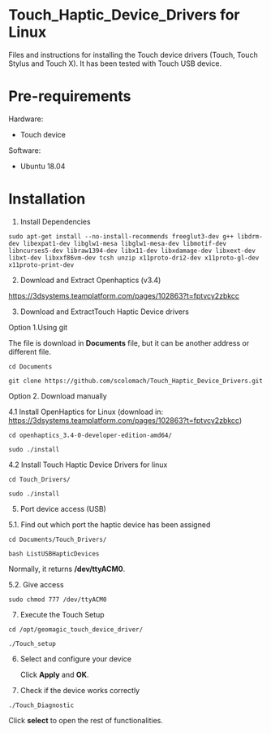 # Touch_Haptic_Device_Drivers for Linux
Files and instructions for installing the Touch device drivers (Touch, Touch Stylus and Touch X). It has been tested with Touch USB device.


# Pre-requirements
Hardware:
- Touch device 

Software:
- Ubuntu 18.04

# Installation
  1. Install Dependencies
  
 ```
 sudo apt-get install --no-install-recommends freeglut3-dev g++ libdrm-dev libexpat1-dev libglw1-mesa libglw1-mesa-dev libmotif-dev libncurses5-dev libraw1394-dev libx11-dev libxdamage-dev libxext-dev libxt-dev libxxf86vm-dev tcsh unzip x11proto-dri2-dev x11proto-gl-dev x11proto-print-dev
 ```
 
 2. Download and Extract Openhaptics (v3.4)
 
 https://3dsystems.teamplatform.com/pages/102863?t=fptvcy2zbkcc
 
 3. Download and ExtractTouch Haptic Device drivers
 
 Option 1.Using git 
 
 The file is download in **Documents** file, but it can be another address or different file.
 
 ```
cd Documents
 ```
 
 ```
git clone https://github.com/scolomach/Touch_Haptic_Device_Drivers.git
 ```
 
 Option 2. Download manually

 
 4.1 Install OpenHaptics for Linux (download in: https://3dsystems.teamplatform.com/pages/102863?t=fptvcy2zbkcc)
 
 ```
 cd openhaptics_3.4-0-developer-edition-amd64/
 ```
 ```
 sudo ./install
 ```
 4.2 Install Touch Haptic Device Drivers for linux 

  ```
 cd Touch_Drivers/
 ```
 ```
 sudo ./install
 ```
 5. Port device access (USB)

   5.1. Find out which port the haptic device has been assigned
  
 ```
 cd Documents/Touch_Drivers/
 ```
 ```
 bash ListUSBHapticDevices
 ```
 Normally, it returns **/dev/ttyACM0**.

   5.2. Give access

 ```
 sudo chmod 777 /dev/ttyACM0
 ```
 
 7. Execute the Touch Setup
 
 ```
 cd /opt/geomagic_touch_device_driver/ 
 ```
 ```
 ./Touch_setup
 ```
 6. Select and configure your device 
 
     Click **Apply** and **OK**.
 
 8. Check if the device works correctly

 ```
 ./Touch_Diagnostic
 ```
   Click **select** to open the rest of functionalities.
